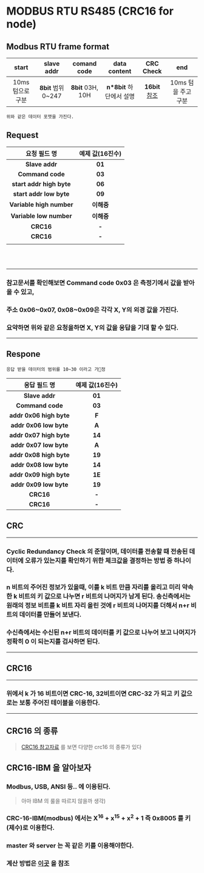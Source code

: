 # MODBUS RTU RS485 (CRC16 for node)

## Modbus RTU frame format  
|    start    |    slave addr     |    comand code    |    data content    |         CRC Check         |      end      |
| :---------: | :---------------: | :---------------: | :----------------: | :-----------------------: | :-----------: |
| 10ms 텀으로 구분 | **8bit** 범위 0~247 | **8bit** 03H, 10H | **n*8bit** 하단에서 설명 | **16bit** [참조](naver.com) | 10ms 텀을 주고 구분 |
    위와 같은 데이터 포맷을 가진다.

## Request
|           요청 필드 명            | 예제 값(16진수) |
| :--------------------------: | :--------: |
|      <b>Slave addr</b>       | <b>01</b>  |
|     <b>Command code</b>      | <b>03</b>  |
| <b>start addr high byte</b>  | <b>06</b>  |
|  <b>start addr low byte</b>  | <b>09</b>  |
| <b>Variable high number </b> | <b>이해중</b> |
| <b>Variable low number </b>  | <b>이해중</b> |
|         <b>CRC16</b>         |  <b>-</b>  |
|         <b>CRC16</b>         |  <b>-</b>  |
|                              |            |
<br><br>

---
### 참고문서를 확인해보면 Command code 0x03 은 측정기에서 값을 받아 올 수 있고,  
### 주소 0x06~0x07, 0x08~0x09은 각각 X, Y의 외경 값을 가진다.
### 요약하면 위와 같은 요청을하면 X, Y의 값을 응답을 기대 할 수 있다.
---
## Respone
    응답 받을 데이터의 범위를 10~30 이라고 가정
|          응답 필드 명           | 예제 값(16진수) |
| :------------------------: | :--------: |
|     <b>Slave addr</b>      | <b>01</b>  |
|    <b>Command code</b>     | <b>03</b>  |
| <b>addr 0x06 high byte</b> |  <b>F</b>  |
| <b>addr 0x06 low byte</b>  |  <b>A</b>  |
| <b>addr 0x07 high byte</b> | <b>14</b>  |
| <b>addr 0x07 low byte</b>  |  <b>A</b>  |
| <b>addr 0x08 high byte</b> | <b>19</b>  |
| <b>addr 0x08 low byte</b>  | <b>14</b>  |
| <b>addr 0x09 high byte</b> | <b>1E</b>  |
| <b>addr 0x09 low byte</b>  | <b>19</b>  |
|        <b>CRC16</b>        |  <b>-</b>  |
|        <b>CRC16</b>        |  <b>-</b>  |



## CRC
---
### Cyclic Redundancy Check 의 준말이며, 데이터를 전송할 때 전송된 데이터에 오류가 있는지를 확인하기 위한 체크값을 결정하는 방법 중 하나이다.

### n 비트의 주어진 정보가 있을때, 이를 k 비트 만큼 자리를 올리고 미리 약속한 k 비트의 키 값으로 나누면 r 비트의 나머지가 남게 된다. 송신측에서는 원래의 정보 비트를 k 비트 자리 올린 것에 r 비트의 나머지를 더해서 n+r 비트의 데이터를 만들어 보낸다.

### 수신측에서는 수신된 n+r 비트의 데이터를 키 값으로 나누어 보고 나머지가 정확히 0 이 되는지를 검사하면 된다.
---

## CRC16
---
### 위에서 k 가 16 비트이면 CRC-16, 32비트이면 CRC-32 가 되고 키 값으로는 보통 주어진 테이블을 이용한다.
---

## CRC16 의 종류
 > [CRC16 참고자료](https://en.wikipedia.org/wiki/Cyclic_redundancy_check#Polynomial_representations_of_cyclic_redundancy_checks) 를 보면 다양한 crc16 의 종류가 있다  
 
## **CRC16-IBM** 을 알아보자
### Modbus, USB, ANSI 등.. 에 이용된다.
> 아마 IBM 의 룰을 따르지 않을까 생각)

### CRC-16-IBM(modbus) 에서는 X<sup>16</sup>  + x<sup>15</sup> + x<sup>2</sup> + 1 즉 0x8005 를 키(제수)로 이용한다.   
### master 와 server 는 꼭 같은 키를 이용해야한다.
### 계산 방법은 [이곳](https://m.blog.naver.com/PostView.nhn?blogId=h111922&logNo=220640536147&proxyReferer=https%3A%2F%2Fwww.google.com%2F) 을 참조


    